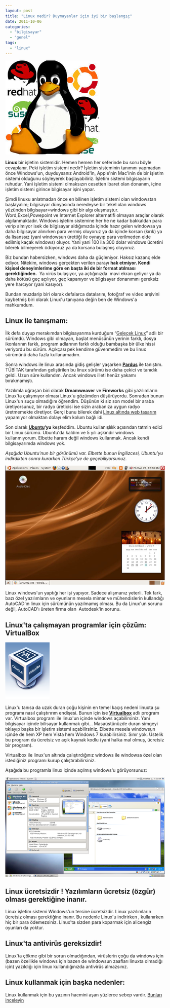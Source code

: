 ```yaml
---
layout: post
title: "Linux nedir? Duymayanlar için iyi bir başlangıç"
date: 2011-10-06
categories: 
  - "bilgisayar"
  - "genel"
tags: 
  - "linux"
---
```


[![](/images/linux-logo.jpg "linux logo")](http://suatatan.wordpress.com/wp-content/uploads/2011/10/linux-logo.jpg)  
  
**Linux** bir işletim sistemidir. Hemen hemen her seferinde bu soru böyle cevaplanır. Peki işletim sistemi nedir? İşletim sisteminin tanımını yapmadan önce Windows'un, duyduysanız Android'in, Apple'nin Mac'inin de bir işletim sistemi olduğunu söyleyerek başlayabiliriz. İşletim sistemi bilgisayarın ruhudur. Yani işletim sistemi olmaksızın cesetten ibaret olan donanım, içine işletim sistemi girince bilgisayar işini yapar.  
  
Şimdi linuxu anlatmadan önce en bilinen işletim sistemi olan windowstan başlayalım; bilgisayar dünyasında neredeyse bir tekel olan windows yüzünden bilgisayar=windows gibi bir algı oluşmuştur. Word,Excel,Powepoint ve Internet Explorer alternatifi olmayan araçlar olarak algılanmaktadır. Windows işletim sistemine her he ne kadar bakkaldan para verip almıyor isek de bilgisayar aldığımızda içinde hazır gelen windowsa ya daha bilgisayar alınırken para vermiş oluyoruz ya da içinde korsan (kırık) ya da lisanssız (yani windowsun ürettiği ile oynayıp para verilmeden elde edilmiş kaçak windows) oluyor. Yani yani 100 ila 300 dolar windows ücretini bilerek bilmeyerek ödüyoruz ya da korsana bulaşmış oluyoruz.  
  
Biz bundan habersizken, windows daha da güçleniyor. Haksız kazanç elde ediyor. Nitekim, windows gerçekten verilen parayı **hak etmiyor. Kendi kişisel deneyimlerime göre en başta iki de bir format atılması gerektiğinden.**  Ya virüs bulaşıyor, ya açtığınızda  mavi ekran geliyor ya da daha kötüsü geç açılıyor, geç kapanıyor ve bilgisayar donanımını gereksiz yere harcıyor (yani kasıyor).  
  
Bundan muzdarip biri olarak defalarca datalarını, fotoğraf ve video arşivini kaybetmiş biri olarak Linux'u tanıyana değin ben de Windows'a mahkumdum.  

## **Linux ile tanışmam:**

  
İlk defa duyup merakımdan bilgisayarıma kurduğum “[Gelecek Linux](http://tr.wikipedia.org/wiki/Gelecek_Linux)” adlı bir sürümdü. Windows gibi olmayan, başlat menüsünün yerinin farklı, dosya ikonlarının farklı, program adlarının farklı olduğu bambaşka bir ülke hissi veriyordu bu sürüm. Açıkçası pek kendime güvenmedim ve bu linux sürümünü daha fazla kullanamadım.  
  
Sonra windows ile linux arasında gidiş gelişler yaşarken **[Pardus](http://www.pardus.org.tr/)** ile tanıştım. TÜBİTAK tarafından geliştirilen bu linux sürümü ise daha çekici ve tanıdık geldi. Uzun süre kullandım. Ancak windows illeti henüz yakamı bırakmamıştı.  
  
Yazılımla uğraşan biri olarak **Dreamweaver** ve **Fireworks** gibi yazılımların Linux'ta çalışmıyor olması Linux'u gözümden düşürüyordu. Sonradan bunun Linux'un suçu olmadığını öğrendim. Düşünün ki siz son model bir araba üretiyorsunuz, bir radyo üreticisi ise sizin arabanıza uygun radyo üretmemekte diretiyor. Gerçi bunu bilerek dahi [Linux altında web tasarım](http://suatatan.wordpress.com/2011/05/04/ilk-dijital-kitabim-yayinda/) yapamıyor olmaktan dolayı elim kolum bağlı idi.  
  
Son olarak **[Ubuntu](http://www.ubuntu.com/)‘yu** keşfeddim. Ubuntu kullanışlılık açısından tatmin edici bir Linux sürümü. Ubuntu'da kaldım ve 5 yılı aşkındır windows kullanmıyorum. Elbette haram değil windows kullanmak. Ancak kendi bilgisayarımda windows yok.  
  
_Aşağıda Ubuntu'nun bir görünümü var. Elbette bunun İngilizcesi, Ubuntu'yu indirdikten sonra kurarken Türkçe'ye de geçebiliyorsunuz._  
  
![](/images/Ubuntu_desktop_with_desklets.jpg)  
  
Linux windows'un yaptığı her işi yapıyor. Sadece alışmanız yeterli. Tek fark, bazı özel yazılımların ve oyunların mesela mimar ve mühendislerin kullandığı AutoCAD'ın linux için sürümünün yazılmamış olması. Bu da Linux'un sorunu değil, AutoCAD'ı üreten firma olan  Autodesk'in sorunu.  

## Linux'ta çalışmayan programlar için çözüm: VirtualBox

  
![](/images/vbox_logo2_gradient.png)  
  
Linux'u tanısa da uzak duran çoğu kişinin en temel kaçış nedeni linuxta şu programı nasıl çalıştırırım endişesi. Bunun için ise [**Virtualbox**](https://www.virtualbox.org/) adlı program var. Virtualbox programı ile linux'un içinde windows açabilirsiniz. Yani bilgisayar içinde bilisayar kullanmak gibi… Masaüstünüzde duran simgeyi tıklayıp başka bir işletim sistemi açabilirsiniz. Elbette mesela windowsun içinde de hem XP hem Vista hem Windows 7 kurabilirsiniz. Sınır yok. Üstelik bu program da ücretsiz ve açık kaynak kodlu (yani halka mal olmuş, ücretsiz bir program).  
  
Virtualbox ile linux'un altında çalıştırdığınız windows ile windowsa özel olan istediğiniz programı kurup çalıştırabilirsiniz.  
  
Aşağıda bu programla linux içinde açılmış windows'u görüyorsunuz:  
  
[![](/images/gnome.png "gnome")](http://suatatan.wordpress.com/wp-content/uploads/2011/10/gnome.png)  

  

  

  

  

## Linux ücretsizdir ! Yazılımların ücretsiz (özgür) olması gerektiğine inanır.

  
Linux işletim sistemi Windows'un tersine ücretsizdir. Linux yazılımların ücretsiz olması gerektiğine inanır. Bu nedenle Linux'u indirirken , kullanırken hiç bir para ödemezsiniz. Linux'ta sizden para koparmak için alicengiz oyunları da yoktur.  

## Linux'ta antivirüs gereksizdir!

  
Linux'ta çökme gibi bir sorun olmadığından, virüslerin çoğu da windows için (bazen özellikle windows için bazen de windowsun zaafları linuxta olmadığı için) yazıldığı için linux kullandığınızda antivirüs almazsınız.  

## Linux kullanmak için başka nedenler:

  
Linux kullanmak için bu yazının hacmini aşan yüzlerce sebep vardır. [Bunları inceleyin](http://www.whylinuxisbetter.net/index_tr.php?lang=tr)
